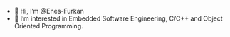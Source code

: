 - 👋 Hi, I’m @Enes-Furkan
- 👀 I’m interested in Embedded Software Engineering, C/C++ and Object Oriented Programming.

<!---
Enes-Furkan/Enes-Furkan is a ✨ special ✨ repository because its `README.md` (this file) appears on your GitHub profile.
You can click the Preview link to take a look at your changes.
--->
